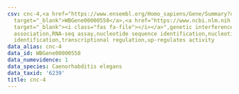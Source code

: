 ```yaml
---
csv: cnc-4,<a href="https://www.ensembl.org/Homo_sapiens/Gene/Summary?db=core;g=WBGene00000558"
  target="_blank">WBGene00000558</a>,<a href="https://www.ncbi.nlm.nih.gov/pubmed/27496166"
  target="_blank"><i class="fas fa-file"></i></a>",genetic interference,functional
  association,RNA-seq assay,nucleotide sequence identification,nucleotide sequence
  identification,transcriptional regulation,up-regulates activity
data_alias: cnc-4
data_id: WBGene00000558
data_numevidence: 1
data_species: Caenorhabditis elegans
data_taxid: '6239'
title: cnc-4
---
```

